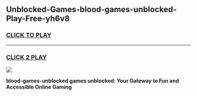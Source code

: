 
## Unblocked-Games-blood-games-unblocked-Play-Free-yh6v8
<h3>
<a href="https://premium76.site?title=blood-games-unblocked&ref=12A">CLICK TO PLAY</a></h3>
<hr>

<h3>
<a href="https://premium76.site?title=blood-games-unblocked&ref=12A">CLICK 2 PLAY</a>
  
</h3>

<a href="https://premium76.site?title=blood-games-unblocked&ref=12A"><img src="https://clearcache.store/games.png"></a>


**blood-games-unblocked games unblocked: Your Gateway to Fun and Accessible Online Gaming**
